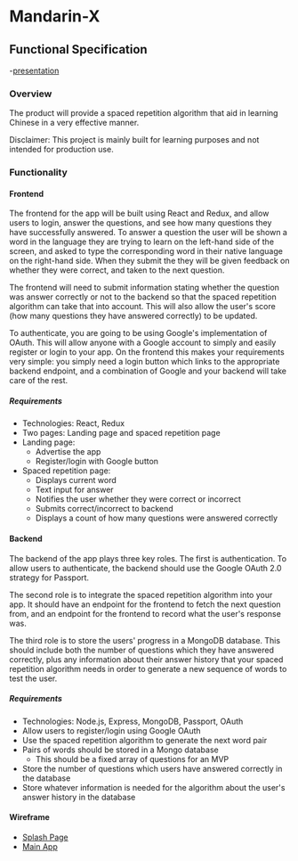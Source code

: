 # Mandarin-X

## Functional Specification
-[presentation](https://docs.google.com/presentation/d/103c-r7qpS5HwX3zPI1LMWO5t8-jG2ScPfdMoFK8n7Rs/edit#slide=id.g21ca4a0167_0_228)

### Overview

The product will provide a spaced repetition algorithm that aid in learning Chinese in a very effective manner.

Disclaimer: This project is mainly built for learning purposes and not intended for production use.

### Functionality

#### Frontend

The frontend for the app will be built using React and Redux, and allow users to login, answer the questions, and see how many questions they have successfully answered. To answer a question the user will be shown a word in the language they are trying to learn on the left-hand side of the screen, and asked to type the corresponding word in their native language on the right-hand side. When they submit the they will be given feedback on whether they were correct, and taken to the next question.

The frontend will need to submit information stating whether the question was answer correctly or not to the backend so that the spaced repetition algorithm can take that into account. This will also allow the user's score (how many questions they have answered correctly) to be updated.

To authenticate, you are going to be using Google's implementation of OAuth. This will allow anyone with a Google account to simply and easily register or login to your app. On the frontend this makes your requirements very simple: you simply need a login button which links to the appropriate backend endpoint, and a combination of Google and your backend will take care of the rest.

##### Requirements

- Technologies: React, Redux
- Two pages: Landing page and spaced repetition page
- Landing page:
  - Advertise the app
  - Register/login with Google button
- Spaced repetition page:
  - Displays current word
  - Text input for answer
  - Notifies the user whether they were correct or incorrect
  - Submits correct/incorrect to backend
  - Displays a count of how many questions were answered correctly

#### Backend

The backend of the app plays three key roles. The first is authentication. To allow users to authenticate, the backend should use the Google OAuth 2.0 strategy for Passport.

The second role is to integrate the spaced repetition algorithm into your app. It should have an endpoint for the frontend to fetch the next question from, and an endpoint for the frontend to record what the user's response was.

The third role is to store the users' progress in a MongoDB database. This should include both the number of questions which they have answered correctly, plus any information about their answer history that your spaced repetition algorithm needs in order to generate a new sequence of words to test the user.

##### Requirements

- Technologies: Node.js, Express, MongoDB, Passport, OAuth
- Allow users to register/login using Google OAuth
- Use the spaced repetition algorithm to generate the next word pair
- Pairs of words should be stored in a Mongo database
  - This should be a fixed array of questions for an MVP
- Store the number of questions which users have answered correctly in the database
- Store whatever information is needed for the algorithm about the user's answer history in the database

#### Wireframe

- [Splash Page](https://wireframe.cc/PAFKuo)
- [Main App](https://wireframe.cc/7jKL60)